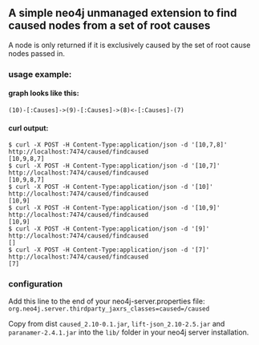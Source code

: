 ## A simple neo4j unmanaged extension to find caused nodes from a set of root causes
A node is only returned if it is exclusively caused by the set of root cause nodes passed in.

### usage example:

#### graph looks like this:
```
(10)-[:Causes]->(9)-[:Causes]->(8)<-[:Causes]-(7)
```

#### curl output:
``` shell
$ curl -X POST -H Content-Type:application/json -d '[10,7,8]' http://localhost:7474/caused/findcaused
[10,9,8,7] 
$ curl -X POST -H Content-Type:application/json -d '[10,7]' http://localhost:7474/caused/findcaused
[10,9,8,7] 
$ curl -X POST -H Content-Type:application/json -d '[10]' http://localhost:7474/caused/findcaused
[10,9]
$ curl -X POST -H Content-Type:application/json -d '[10,9]' http://localhost:7474/caused/findcaused
[10,9]
$ curl -X POST -H Content-Type:application/json -d '[9]' http://localhost:7474/caused/findcaused
[] 
$ curl -X POST -H Content-Type:application/json -d '[7]' http://localhost:7474/caused/findcaused
[7]
```

### configuration

Add this line to the end of your neo4j-server.properties file:
`org.neo4j.server.thirdparty_jaxrs_classes=caused=/caused`

Copy from dist `caused_2.10-0.1.jar`, `lift-json_2.10-2.5.jar` and `paranamer-2.4.1.jar` into the `lib/` folder in your neo4j server installation.
